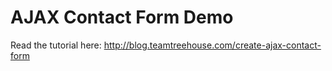 # AJAX Contact Form Demo

Read the tutorial here: <http://blog.teamtreehouse.com/create-ajax-contact-form>
